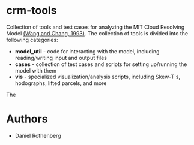 crm-tools
=========

Collection of tools and test cases for analyzing the MIT Cloud Resolving Model [(Wang and Chang, 1993)](http://onlinelibrary.wiley.com/doi/10.1029/92JD01393/abstract). The collection of tools is divided into the following categories:

* **model_util** - code for interacting with the model, including reading/writing input and output files
* **cases** - collection of test cases and scripts for setting up/running the model with them
* **vis** - specialized visualization/analysis scripts, including Skew-T's, hodographs, lifted parcels, and more

The 

Authors
=======
* Daniel Rothenberg 


